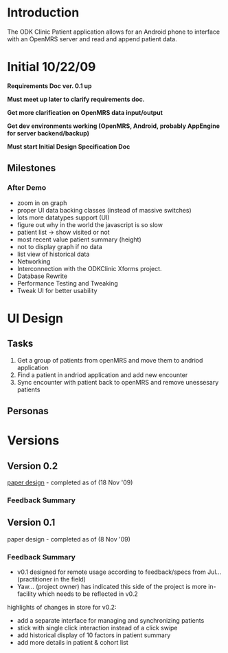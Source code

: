 # Introduction #

The ODK Clinic Patient application allows for an Android phone to interface with an OpenMRS server and read and append patient data.

# Initial 10/22/09 #

**Requirements Doc ver. 0.1 up**

**Must meet up later to clarify requirements doc.**

**Get more clarification on OpenMRS data input/output**

**Get dev environments working (OpenMRS, Android, probably AppEngine for server backend/backup)**

**Must start Initial Design Specification Doc**

## Milestones ##

### After Demo ###
  * zoom in on graph
  * proper UI data backing classes (instead of massive switches)
  * lots more datatypes support (UI)
  * figure out why in the world the javascript is so slow
  * patient list -> show visited or not
  * most recent value patient summary (height)
  * not to display graph if no data
  * list view of historical data
  * Networking
  * Interconnection with the ODKClinic Xforms project.
  * Database Rewrite
  * Performance Testing and Tweaking
  * Tweak UI for better usability

# UI Design #
## Tasks ##
  1. Get a group of patients from openMRS and move them to andriod application
  1. Find a patient in andriod application and add new encounter
  1. Sync encounter with patient back to openMRS and remove unessesary patients

## Personas ##


# Versions #
## Version 0.2 ##
[paper design](http://odk-clinic.googlecode.com/files/ODKclinicUI-0.2.png) - completed as of (18 Nov '09)

### Feedback Summary ###

## Version 0.1 ##
paper design - completed as of (8 Nov '09)

### Feedback Summary ###

  * v0.1 designed for remote usage according to feedback/specs from Jul... (practitioner in the field)
  * Yaw... (project owner) has indicated this side of the project is more in-facility which needs to be reflected in v0.2

highlights of changes in store for v0.2:

  * add a separate interface for managing and synchronizing patients
  * stick with single click interaction instead of a click swipe
  * add historical display of 10 factors in patient summary
  * add more details in patient & cohort list